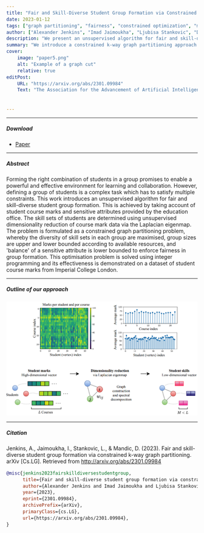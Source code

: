 ```yaml
---
title: "Fair and Skill-Diverse Student Group Formation via Constrained k-Way Graph Partitioning"
date: 2023-01-12
tags: ["graph partitioning", "fairness", "constrained optimization", "manifold learning", "education technology", "Laplacian eigenmap"]
author: ["Alexander Jenkins", "Imad Jaimoukha", "Ljubisa Stankovic", "Danilo Mandic"]
description: "We present an unsupervised algorithm for fair and skill-diverse student group formation using constrained optimization problems involving graph cuts and dimensionality reduction via Laplacian eigenmaps to identify student skill affinities from course performance data. Our algorithm is now used routinely by 3 European universities."
summary: "We introduce a constrained k-way graph partitioning approach for automated student group formation that maximizes skill diversity while ensuring fairness. Using Laplacian eigenmaps for dimensionality reduction of student course marks, our method balances group composition with respect to sensitive attributes while promoting diverse skill sets within each group. Our algorithm is now used routinely by 3 European universities."
cover:
    image: "paper5.png"
    alt: "Example of a graph cut"
    relative: true
editPost:
    URL: "https://arxiv.org/abs/2301.09984"
    Text: "The Association for the Advancement of Artificial Intelligence (AAAI) Workshop on AI for Education"


---
```


---

##### Download

+ [Paper](paper5.pdf)

---

##### Abstract

Forming the right combination of students in a group promises to enable a powerful and effective environment for learning and collaboration. However, defining a group of students is a complex task which has to satisfy multiple constraints. This work introduces an unsupervised algorithm for fair and skill-diverse student group formation. This is achieved by taking account of student course marks and sensitive attributes provided by the education office. The skill sets of students are determined using unsupervised dimensionality reduction of course mark data via the Laplacian eigenmap. The problem is formulated as a constrained graph partitioning problem, whereby the diversity of skill sets in each group are maximised, group sizes are upper and lower bounded according to available resources, and 'balance' of a sensitive attribute is lower bounded to enforce fairness in group formation. This optimisation problem is solved using integer programming and its effectiveness is demonstrated on a dataset of student course marks from Imperial College London.

---

##### Outline of our approach

![](overview.png)

---

##### Citation

Jenkins, A., Jaimoukha, I., Stankovic, L., & Mandic, D. (2023). Fair and skill-diverse student group formation via constrained k-way graph partitioning. arXiv [Cs.LG]. Retrieved from http://arxiv.org/abs/2301.09984

```BibTeX
@misc{jenkins2023fairskilldiversestudentgroup,
      title={Fair and skill-diverse student group formation via constrained k-way graph partitioning}, 
      author={Alexander Jenkins and Imad Jaimoukha and Ljubisa Stankovic and Danilo Mandic},
      year={2023},
      eprint={2301.09984},
      archivePrefix={arXiv},
      primaryClass={cs.LG},
      url={https://arxiv.org/abs/2301.09984}, 
}
```